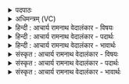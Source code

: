 <details><summary>पदपाठः</summary>

प꣢रि꣣। प्र꣡। ध꣢न्व꣡। इ꣡न्द्रा꣢꣯य। सो꣣म। स्वादुः꣢। मि꣣त्रा꣡य꣢। मि꣣। त्रा꣡य꣢꣯। पू꣣ष्णे꣢। भ꣡गा꣢꣯य। १३६७।
</details>

<details><summary>अधिमन्त्रम् (VC)</summary>

- पवमानः सोमः
- अग्नयो धिष्ण्या ऐश्वराः
- द्विपदा विराट् पङ्क्तिः
- पञ्चमः
</details>

<details><summary>हिन्दी : आचार्य रामनाथ वेदालंकार - विषयः</summary>

प्रथम ऋचा की व्याख्या पूर्वार्चिक में ४२७ क्रमाङ्क पर परमात्मा के विषय में की जा चुकी है। यहाँ ब्रह्मानन्द का विषय कहते हैं।
</details>

<details><summary>हिन्दी : आचार्य रामनाथ वेदालंकार - पदार्थः</summary>

पदार्थान्वयभाषाः -  हे(सोम)ब्रह्मानन्दरस! (स्वादुः)मधुर स्वादवाला तू(मित्राय)मित्र, (पूष्णे)पोषणकर्ता, (भगाय)सेवनीय(इन्द्राय)जीवात्मा के लिये(परि प्र धन्व)प्रवाहित हो॥१॥
</details>

<details><summary>हिन्दी : आचार्य रामनाथ वेदालंकार - भावार्थः</summary>

भावार्थभाषाः -  परमेश्वर के पास से प्रवाहित हुए परमानन्दरस का पान करके जीवात्मा में एक विलक्षण शक्ति उत्पन्न हो जाती है ॥१॥
</details>

<details><summary>संस्कृत : आचार्य रामनाथ वेदालंकार - विषयः</summary>

तत्र प्रथमा ऋक् पूर्वार्चिके ४२७ क्रमाङ्के परमात्मविषये व्याख्याता। अत्र ब्रह्मानन्दविषय उच्यते।
</details>

<details><summary>संस्कृत : आचार्य रामनाथ वेदालंकार - पदार्थः</summary>

पदार्थान्वयभाषाः -  हे (सोम) ब्रह्मानन्दरस ! (स्वादुः) मधुरः त्वम् (मित्राय) मित्रभूताय, (पूष्णे) पोषकाय, (भगाय) सेवनीयाय (इन्द्राय) जीवात्मने (परि प्र धन्व) परि प्रस्रव ॥१॥
</details>

<details><summary>संस्कृत : आचार्य रामनाथ वेदालंकार - भावार्थः</summary>

भावार्थभाषाः -  परमेश्वरस्य सकाशात् प्रस्रुतं परमानन्दरसं पीत्वा जीवात्मनि काचिदपूर्वा शक्तिः समुदेति ॥१॥
</details>